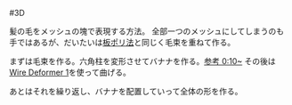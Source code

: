 #3D

髪の毛をメッシュの塊で表現する方法。
全部一つのメッシュにしてしまうのも手ではあるが、だいたいは[板ポリ法](板ポリ法.md)と同じく毛束を重ねて作る。

まずは毛束を作る。六角柱を変形させてバナナを作る。[参考 0:10~](https://youtu.be/GcExaTfFvHM)
その後は[Wire Deformer 1](Wire%20Deformer%201.md)を使って曲げる。

あとはそれを繰り返し、バナナを配置していって全体の形を作る。
